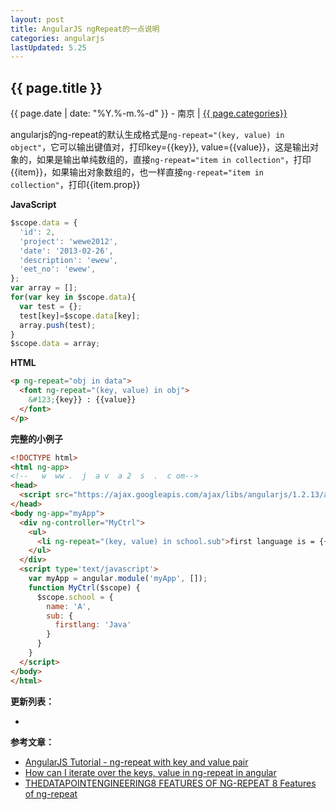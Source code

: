 ```yaml
---
layout: post
title: AngularJS ngRepeat的一点说明
categories: angularjs
lastUpdated: 5.25
---
```


## {{ page.title }}

{{ page.date | date: "%Y.%-m.%-d" }} - 南京 | <a href="/archive#{{ page.categories }}">{{ page.categories}}</a>

angularjs的ng-repeat的默认生成格式是`ng-repeat="(key, value) in object"`，它可以输出键值对，打印key=&#123;{key}}, value=&#123;{value}}，这是输出对象的，如果是输出单纯数组的，直接`ng-repeat="item in collection"`，打印&#123;{item}}，如果输出对象数组的，也一样直接`ng-repeat="item in collection"`，打印&#123;{item.prop}}

**JavaScript**

```javascript
$scope.data = {
  'id': 2,
  'project': 'wewe2012',
  'date': '2013-02-26',
  'description': 'ewew',
  'eet_no': 'ewew',
};
var array = [];
for(var key in $scope.data){
  var test = {};
  test[key]=$scope.data[key];
  array.push(test);
}
$scope.data = array;
```

**HTML**

```html
<p ng-repeat="obj in data">
  <font ng-repeat="(key, value) in obj">
    &#123;{key}} : {{value}}
  </font>
</p>
```

**完整的小例子**

```html
<!DOCTYPE html>
<html ng-app>
<!--   w  ww .  j  a v  a 2  s  .  c om-->
<head>
  <script src="https://ajax.googleapis.com/ajax/libs/angularjs/1.2.13/angular.js"></script>
</head>
<body ng-app="myApp">
  <div ng-controller="MyCtrl">
    <ul>
      <li ng-repeat="(key, value) in school.sub">first language is = {{value}}</li>
    </ul>
  </div>
  <script type='text/javascript'>
    var myApp = angular.module('myApp', []);
    function MyCtrl($scope) {
      $scope.school = {
        name: 'A',
        sub: {
          firstlang: 'Java'
        }
      }
    }
  </script>
</body>
</html>
```

**更新列表：**

*



**参考文章：**

* [AngularJS Tutorial - ng-repeat with key and value pair][1]
* [How can I iterate over the keys, value in ng-repeat in angular][2]
* [THEDATAPOINTENGINEERING8 FEATURES OF NG-REPEAT
8 Features of ng-repeat][3]


[1]: http://www.java2s.com/Tutorials/Javascript/AngularJS_Example/Directives/2920__ng_repeat_with_key_and_value_pair.htm
[2]: http://stackoverflow.com/questions/15127834/how-can-i-iterate-over-the-keys-value-in-ng-repeat-in-angular
[3]: https://blog.rjmetrics.com/2015/09/02/8-features-of-ng-repeat/
